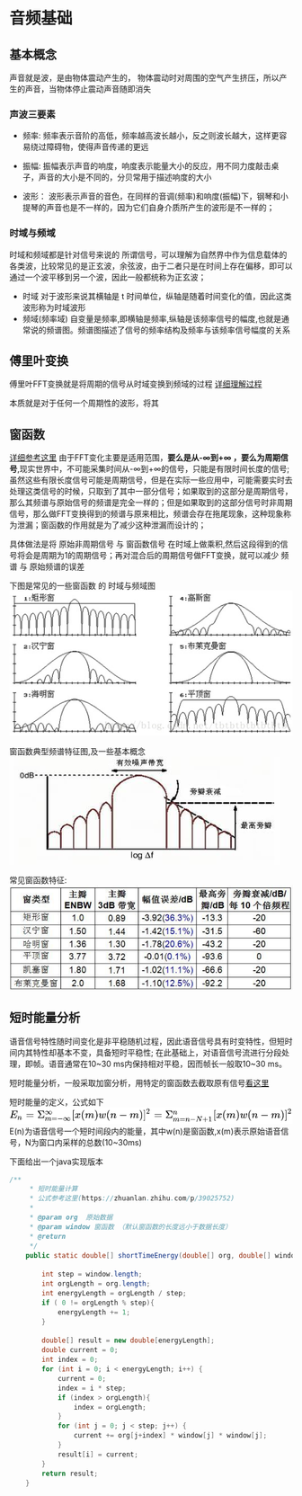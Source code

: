# 音频基础

## 基本概念
声音就是波，是由物体震动产生的， 物体震动时对周围的空气产生挤压，所以产生的声音，当物体停止震动声音随即消失

### 声波三要素
- 频率:
  频率表示音阶的高低，频率越高波长越小，反之则波长越大，这样更容易绕过障碍物，使得声音传递的更远

- 振幅:
  振幅表示声音的响度，响度表示能量大小的反应，用不同力度敲击桌子，声音的大小是不同的，分贝常用于描述响度的大小

- 波形：
  波形表示声音的音色，在同样的音调(频率)和响度(振幅)下，钢琴和小提琴的声音也是不一样的，因为它们自身介质所产生的波形是不一样的；

### 时域与频域
时域和频域都是针对信号来说的
所谓信号，可以理解为自然界中作为信息载体的各类波，比较常见的是正玄波，余弦波，由于二者只是在时间上存在偏移，即可以通过一个波平移到另一个波，因此一般都统称为正玄波；
- 时域
  对于波形来说其横轴是 t 时间单位，纵轴是随着时间变化的值，因此这类波形称为时域波形
- 频域(频率域)
  自变量是频率,即横轴是频率,纵轴是该频率信号的幅度,也就是通常说的频谱图。频谱图描述了信号的频率结构及频率与该频率信号幅度的关系


###




## 傅里叶变换
傅里叶FFT变换就是将周期的信号从时域变换到频域的过程
[详细理解过程](https://zhuanlan.zhihu.com/p/19763358?utm_source=wechat_timeline&utm_medium=social&utm_oi=564203739943067648&from=timeline)

本质就是对于任何一个周期性的波形，将其


## 窗函数
[详细参考这里](https://www.zhihu.com/question/50402321)
由于FFT变化主要是适用范围，**要么是从-∞到+∞ ，要么为周期信号**,现实世界中，不可能采集时间从-∞到+∞的信号，只能是有限时间长度的信号;
虽然这些有限长度信号可能是周期信号，但是在实际一些应用中，可能需要实时去处理这类信号的时候，只取到了其中一部分信号；如果取到的这部分是周期信号，那么其频谱与原始信号的频谱是完全一样的；但是如果取到的这部分信号时非周期信号，那么做FFT变换得到的频谱与原来相比，频谱会存在拖尾现象，这种现象称为泄漏；窗函数的作用就是为了减少这种泄漏而设计的；

具体做法是将 原始非周期信号 与 窗函数信号 在时域上做乘积,然后这段得到的信号将会是周期为1的周期信号；再对混合后的周期信号做FFT变换，就可以减少 频谱 与 原始频谱的误差

下图是常见的一些窗函数 的 时域与频域图
![窗函数时域和频域图](images/window-func.jpg)

窗函数典型频谱特征图,及一些基本概念
![窗函数典型频谱特征图](images/window-func-classical.jpg)

常见窗函数特征:
![窗函数特征](images/window-func-feature.jpg)


## 短时能量分析
语音信号特性随时间变化是非平稳随机过程，因此语音信号具有时变特性，但短时间内其特性却基本不变，具备短时平稳性;
在此基础上，对语音信号流进行分段处理，即帧。语音通常在10~30 ms内保持相对平稳，因而帧长一般取10~30 ms。

短时能量分析，一般采取加窗分析，用特定的窗函数去截取原有信号[看这里](https://cn.bing.com/search?q=%E7%9F%AD%E6%97%B6%E8%83%BD%E9%87%8F&qs=n&form=QBRE&sp=-1&pq=%E7%9F%AD%E6%97%B6%E8%83%BD%E9%87%8F&sc=8-4&sk=&cvid=3CFBF11ACCA942BAA4EA85EEF6DE5240)

短时能量的定义，公式如下
![短时能量数学公式](images/short-time-energy.svg)
E(n)为语音信号一个短时间段内的能量，其中w(n)是窗函数,x(m)表示原始语音信号，N为窗口内采样的总数(10~30ms)

下面给出一个java实现版本
```java
/**
     * 短时能量计算
     * 公式参考这里(https://zhuanlan.zhihu.com/p/39025752)
     *
     * @param org  原始数据
     * @param window 窗函数 （默认窗函数的长度远小于数据长度）
     * @return
     */
    public static double[] shortTimeEnergy(double[] org, double[] window) {

        int step = window.length;
        int orgLength = org.length;
        int energyLength = orgLength / step;
        if ( 0 != orgLength % step){
            energyLength += 1;
        }

        double[] result = new double[energyLength];
        double current = 0;
        int index = 0;
        for (int i = 0; i < energyLength; i++) {
            current = 0;
            index = i * step;
            if (index > orgLength){
                index = orgLength;
            }
            for (int j = 0; j < step; j++) {
                current += org[j+index] * window[j] * window[j];
            }
            result[i] = current;
        }
        return result;
    }
```

